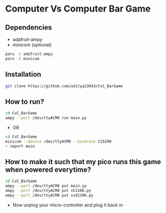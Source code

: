 # Computer Vs Computer Bar Game

## Dependencies
- adafruit-ampy
- minicom (optional)

```bash
paru -S adafruit-ampy
paru -S minicom
```

## Installation
```bash
git clone https://github.com/aditya23043/CvC_BarGame
```

## How to run?
```bash
cd CvC_BarGame
ampy --port /dev/ttyACM0 run main.py
```
- OR
```bash
cd CvC_BarGame
minicom --device /dev/ttyACM0 --baudrate 115200
> import main
```

## How to make it such that my pico runs this game when powered everytime?
```bash
cd CvC_BarGame
ampy --port /dev/ttyACM0 put main.py
ampy --port /dev/ttyACM0 put sh1106.py
ampy --port /dev/ttyACM0 put ssd1306.py
```
- Now unplug your micro-controller and plug it back in
